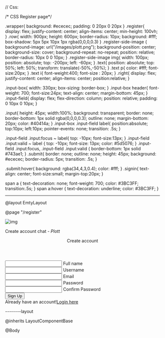 // Css:

/* CSS Register page*/

.wrapper{
    background: #ececec;
    padding: 0 20px 0 20px
}
.register{
    display: flex;
    justify-content: center;
    align-items: center;
    min-height: 100vh;
}
.row{
    width: 900px;
    height: 600px;
    border-radius: 10px;
    background: #fff;
    box-shadow: 5px 5px 10px 1px rgba(0,0,0,0.3)
}
.register-side-image {
    background-image: url("/images/plott.png");
    background-position: center;
    background-size: cover;
    background-repeat: no-repeat;
    position: relative;
    border-radius: 10px 0 0 10px;
}
.register-side-image img{
    width: 100px;
    position: absolute;
    top: -200px;
    left: -60px;
}
.text{
    position: absolute;
    top: 50%;
    left: 50%;
    transform: translate(-50%,-50%);
}
.text p{
    color: #fff;
    font-size:20px;
}
.text i{
    font-weight:400;
    font-size : 20px;
}
.right{
    display: flex;
    justify-content: center;
    align-items: center;
    position:relative;
}

.input-box{
    width: 330px;
    box-sizing: border-box;
}
.input-box header{
    font-weight: 700;
    font-size:24px;
    text-align: center;
    margin-bottom: 45px;
}
.input-field{
    display: flex;
    flex-direction: column;
    position: relative;
    padding: 0 10px 0 10px;
}

.input{
    height: 45px;
    width:100%;
    background: transparent;
    border: none;
    border-bottom: 1px solid rgba(0,0,0,0.3);
    outline: none;
    margin-bottom: 20px;
    color: #40414a;
}
.input-box .input-field label{
    position:absolute;
    top:10px;
    left:10px;
    pointer-events: none;
    transition: .5s;
}

.input-field .input:focus ~ label{
    top: -10px;
    font-size:13px;
}
.input-field .input:valid ~ label {
    top: -10px;
    font-size: 13px;
    color: #5d5076;
}
.input-field .input:focus, .input-field .input:valid {
    border-bottom: 1px solid #743ae1;
}
.submit{
    border: none;
    outline: none;
    height: 45px;
    background: #ececec;
    border-radius: 5px;
    transition: .5s;
}

.submit:hover{
    background: rgba(34,4,3,0.4);
    color: #fff;
}
.signin{
    text-align: center;
    font-size:small;
    margin-top:20px;
}

span a {
    text-decoration: none;
    font-weight: 700;
    color: #3BC3FF;
    transition:.5s;
}
    span a:hover {
        text-decoration: underline;
        color: #3BC3FF;
    }


---------------------------
@layout EmtyLayout

@page "/register"

<div class="container register">
    <div class="row">
        <div class="col-md-6 register-side-image">
            <div class="text">
                <img class="register-image" src="/images/logo_cyllenge_cl.svg" alt="img"/>
                <p>Create account chat<i> - Plott</i></p>
            </div>
        </div>
        <div class="col-md-6 right">
            <EditForm Model="myModel" OnSubmit="Registration">
            <div class="input-box">
                <header>Create account</header>
                <div class="input-field">
                    <input type="text" class="input" id="fullName" required autocomplete="off" />
                    <label for="fullName">Full name</label>
                </div>
                 <div class="input-field">
                    <input type="text" class="input" id="username" required autocomplete="off" />
                    <label for="username">Username</label>
                </div>
                 <div class="input-field">
                    <input type="text" class="input" id="email" required autocomplete="off" />
                    <label for="email" >Email</label>
                </div>
                <div class="input-field">
                    <input type="password" class="input" id="password" required />
                    <label for="password">Password</label>
                </div>
                <div class="input-field">
                    <input type="password" class="input" id="confirmPassword" required/>
                    <label for="confirmPassword">Confirm Password</label>
                </div>
                <div class="input-field">
                    <input type="submit" class="submit" value="Sign Up"/>
                </div>
                <div class="signin">
                    <span>Already have an account!<a href="login">Login here</a></span>
                </div>
            </div>
            </EditForm>
        </div>
    </div>
</div>

--------layout


@inherits LayoutComponentBase

<div class="wrapper">@Body</div>
